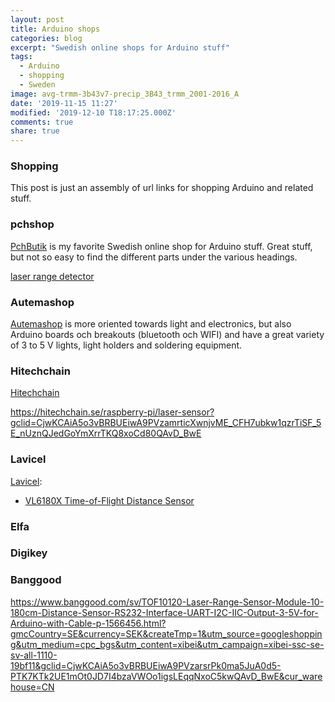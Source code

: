 ```yaml
---
layout: post
title: Arduino shops
categories: blog
excerpt: "Swedish online shops for Arduino stuff"
tags:
  - Arduino
  - shopping
  - Sweden
image: avg-trmm-3b43v7-precip_3B43_trmm_2001-2016_A
date: '2019-11-15 11:27'
modified: '2019-12-10 T18:17:25.000Z'
comments: true
share: true
---
```


### Shopping

This post is just an assembly of url links for shopping Arduino and related stuff.

### pchshop

[PchButik](https://pchbutik.se) is my favorite Swedish online shop for Arduino stuff. Great stuff, but not so easy to find the different parts under the various headings.


[laser range detector](https://pchbutik.se/kommer-snart/1245-kommande-gy-530-vl53l0x-time-o-f-flight-tof-laser-ranging-sensor.html)

### Autemashop

[Autemashop](http://www.autemashop.com) is more oriented towards light and electronics, but also Arduino boards och breakouts (bluetooth och WIFI) and have a great variety of 3 to 5 V lights, light holders and soldering equipment.

### Hitechchain

[Hitechchain](https://hitechchain.se)

https://hitechchain.se/raspberry-pi/laser-sensor?gclid=CjwKCAiA5o3vBRBUEiwA9PVzamrticXwnjvME_CFH7ubkw1qzrTiSF_5E_nUznQJedGoYmXrrTKQ8xoCd80QAvD_BwE

### Lavicel

[Lavicel](https://www.lawicel-shop.se):

- [VL6180X Time-of-Flight Distance Sensor](https://www.lawicel-shop.se/vl6180x-time-of-flight-distance-sensor)

### Elfa

### Digikey

### Banggood

https://www.banggood.com/sv/TOF10120-Laser-Range-Sensor-Module-10-180cm-Distance-Sensor-RS232-Interface-UART-I2C-IIC-Output-3-5V-for-Arduino-with-Cable-p-1566456.html?gmcCountry=SE&currency=SEK&createTmp=1&utm_source=googleshopping&utm_medium=cpc_bgs&utm_content=xibei&utm_campaign=xibei-ssc-se-sv-all-1110-19bf11&gclid=CjwKCAiA5o3vBRBUEiwA9PVzarsrPk0ma5JuA0d5-PTK7KTk2UE1mOt0JD7I4bzaVWOo1igsLEqqNxoC5kwQAvD_BwE&cur_warehouse=CN
